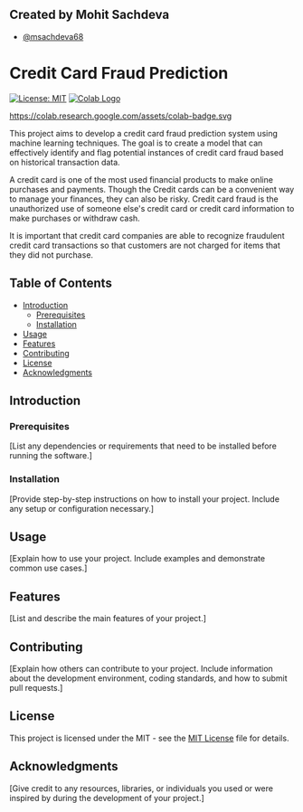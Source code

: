 
## Created by Mohit Sachdeva

- [@msachdeva68](https://github.com/msachdeva68)

# Credit Card Fraud Prediction

[![License: MIT](https://img.shields.io/badge/License-MIT-yellow.svg)](https://opensource.org/licenses/MIT)
[![Colab Logo](https://colab.research.google.com/assets/colab-badge.svg)](https://colab.research.google.com/github/msachdeva68/Credit_Card_Fraud_Prediction/blob/main/Prediction_of_Credit_Card_Fraud.ipynb)

https://colab.research.google.com/assets/colab-badge.svg

This project aims to develop a credit card fraud prediction system using machine learning techniques. The goal is to create a model that can effectively identify and flag potential instances of credit card fraud based on historical transaction data.


A credit card is one of the most used financial products to make online purchases and payments. Though the Credit cards can be a convenient way to manage your finances, they can also be risky. Credit card fraud is the unauthorized use of someone else's credit card or credit card information to make purchases or withdraw cash.

It is important that credit card companies are able to recognize fraudulent credit card transactions so that customers are not charged for items that they did not purchase.

## Table of Contents
- [Introduction](#introduction)
  - [Prerequisites](#prerequisites)
  - [Installation](#installation)
- [Usage](#usage)
- [Features](#features)
- [Contributing](#contributing)
- [License](#license)
- [Acknowledgments](#acknowledgments)

## Introduction

### Prerequisites

[List any dependencies or requirements that need to be installed before running the software.]

### Installation

[Provide step-by-step instructions on how to install your project. Include any setup or configuration necessary.]

## Usage

[Explain how to use your project. Include examples and demonstrate common use cases.]

## Features

[List and describe the main features of your project.]

## Contributing

[Explain how others can contribute to your project. Include information about the development environment, coding standards, and how to submit pull requests.]

## License

This project is licensed under the MIT - see the [MIT License](LICENSE) file for details.

## Acknowledgments

[Give credit to any resources, libraries, or individuals you used or were inspired by during the development of your project.]


